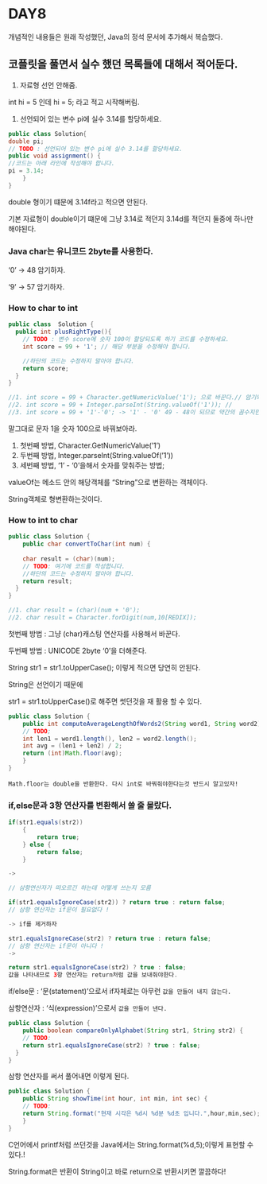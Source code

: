 # DAY8

개념적인 내용들은 원래 작성했던, Java의 정석 문서에 추가해서 복습했다.

## 코플릿을 풀면서 실수 했던 목록들에 대해서 적어둔다.

1. 자료형 선언 안해줌.

int hi = 5 인데 hi = 5; 라고 적고 시작해버림.

1. 선언되어 있는 변수 pi에 실수 3.14를 할당하세요.

```java
public class Solution{
double pi;
// TODO : 선언되어 있는 변수 pi에 실수 3.14를 할당하세요.
public void assignment() {
//코드는 아래 라인에 작성해야 합니다.
pi = 3.14;
    }
}
```

double 형이기 떄문에 3.14f라고 적으면 안된다.

기본 자료형이 double이기 떄문에 그냥 3.14로 적던지 3.14d를 적던지 둘중에 하나만 해야된다.

### Java char는 유니코드 2byte를 사용한다.

‘0’ → 48 암기하자.

‘9’ → 57 암기하자.

### How to char to int

```java
public class  Solution { 
  public int plusRightType(){
    // TODO : 변수 score에 숫자 100이 할당되도록 하기 코드를 수정하세요.
    int score = 99 + '1'; // 해당 부분을 수정해야 합니다.

    //하단의 코드는 수정하지 말아야 합니다.
    return score;
  }
}

//1. int score = 99 + Character.getNumericValue('1'); 으로 바꾼다.// 암기되있어야된다.
//2. int score = 99 + Integer.parseInt(String.valueOf('1')); //
//3. int score = 99 + '1'-'0'; -> '1' - '0' 49 - 48이 되므로 약간의 꼼수지만. 잘 먹힌다.
```

말그대로 문자 1을 숫자 100으로 바꿔보아라.

1. 첫번째 방법, Character.GetNumericValue(’1’)
2. 두번째 방법, Integer.parseInt(String.valueOf(’1’))
3. 세번째 방법, ‘1’ - ‘0’을해서 숫자를 맞춰주는 방법;

valueOf는 메소드 안의 해당객체를 “String”으로 변환하는 객체이다.

String객체로 형변환하는것이다.

### How to int to char

```java
public class Solution { 
	public char convertToChar(int num) {
    
    char result = (char)(num);
    // TODO: 여기에 코드를 작성합니다.
    //하단의 코드는 수정하지 말아야 합니다.
    return result;
  }
}

//1. char result = (char)(num + '0');
//2. char result = Character.forDigit(num,10[REDIX]);
```

첫번째 방법 : 그냥 (char)캐스팅 연산자를 사용해서 바꾼다.

두번째 방법 : UNICODE 2byte ‘0’을 더해준다. 

String str1 = str1.toUpperCase(); 이렇게 적으면 당연히 안된다.

String은 선언이기 때문에

str1 = str1.toUpperCase()로 해주면 썻던것을 재 활용 할 수 있다.

```java
public class Solution { 
	public int computeAverageLengthOfWords2(String word1, String word2) {
    // TODO;
    int len1 = word1.length(), len2 = word2.length();
    int avg = (len1 + len2) / 2;
    return (int)Math.floor(avg);
	} 
}
```

`Math.floor는 double을 반환한다. 다시 int로 바꿔줘야한다는것 반드시 알고있자!`

### if,else문과 3항 연산자를 변환해서 쓸 줄 몰랐다.

```java
if(str1.equals(str2))
    {
        return true;
    } else {
        return false;
    }

->

// 삼항연산자가 떠오르긴 하는데 어떻게 쓰는지 모름

if(str1.equalsIgnoreCase(str2)) ? return true : return false;
// 삼항 연산자는 if문이 필요없다 !

-> if를 제거하자

str1.equalsIgnoreCase(str2) ? return true : return false;
// 삼항 연산자는 if문이 아니다 !
->

return str1.equalsIgnoreCase(str2) ? true : false;
값을 나타내므로 3항 연산자는 return처럼 값을 보내줘야한다.
```

if/else문 : ‘문(statement)’으로서 if자체로는 아무런 `값을 만들어 내지 않는다.`

삼항연산자 : ‘식(expression)’으로서 `값을 만들어 낸다.`

```java
public class Solution { 
	public boolean compareOnlyAlphabet(String str1, String str2) {
    // TODO:
    return str1.equalsIgnoreCase(str2) ? true : false;
  }
}
```

삼항 연산자를 써서 풀어내면 이렇게 된다.

```java
public class Solution { 
	public String showTime(int hour, int min, int sec) {
    // TODO:
    return String.format("현재 시각은 %d시 %d분 %d초 입니다.",hour,min,sec);
	}
}
```

C언어에서 printf처럼 쓰던것을 Java에서는 String.format(%d,5);이렇게 표현할 수 있다.!

String.format은 반환이 String이고 바로 return으로 반환시키면 깔끔하다!
